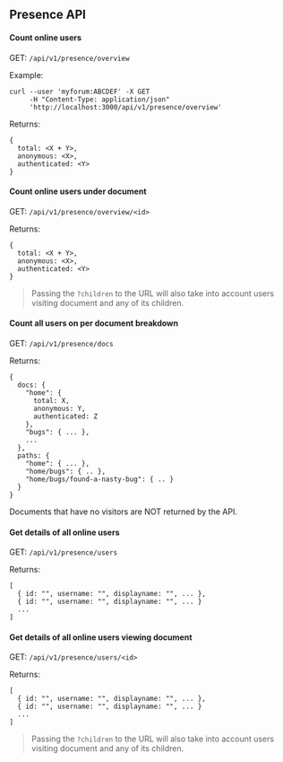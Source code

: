 
## Presence API
#### Count online users

GET: ```/api/v1/presence/overview```

Example:

```
curl --user 'myforum:ABCDEF' -X GET 
     -H "Content-Type: application/json"     
     'http://localhost:3000/api/v1/presence/overview'
```

Returns:

```
{
  total: <X + Y>,
  anonymous: <X>,
  authenticated: <Y>
}
```

#### Count online users under document

GET: ```/api/v1/presence/overview/<id>```

Returns:

```
{
  total: <X + Y>,
  anonymous: <X>,
  authenticated: <Y>
}
```

> Passing the ```?children``` to the URL will also take into account users visiting document and any of its children.

#### Count all users on per document breakdown

GET: ```/api/v1/presence/docs```

Returns:

```
{
  docs: {
    "home": {
      total: X,
      anonymous: Y,
      authenticated: Z
    },
    "bugs": { ... },
    ...
  },
  paths: {
    "home": { ... },
    "home/bugs": { .. },
    "home/bugs/found-a-nasty-bug": { .. }
  }
}
```

Documents that have no visitors are NOT returned by the API.
#### Get details of all online users

GET: ```/api/v1/presence/users```

Returns:

```
[
  { id: "", username: "", displayname: "", ... },
  { id: "", username: "", displayname: "", ... }
  ...
]
```

#### Get details of all online users viewing document

GET: ```/api/v1/presence/users/<id>```

Returns:

```
[
  { id: "", username: "", displayname: "", ... },
  { id: "", username: "", displayname: "", ... }
  ...
]
```

> Passing the ```?children``` to the URL will also take into account users visiting document and any of its children.

